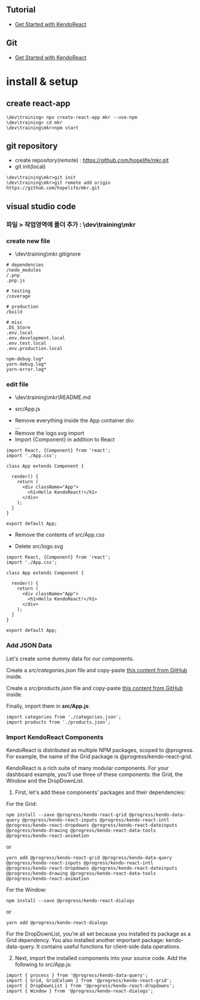 ## Tutorial
- [Get Started with KendoReact](https://www.telerik.com/kendo-react-ui/getting-started/)

## Git
- [Get Started with KendoReact](https://github.com/telerik/kendo-react-getting-started/)

# install & setup

## create react-app
```
\dev\training> npx create-react-app mkr --use-npm
\dev\training> cd mkr
\dev\training\mkr>npm start
```

## git repository
- create repository(remote) : https://github.com/hopelife/mkr.git
- git init(local)
```
\dev\training\mkr>git init
\dev\training\mkr>git remote add origin https://github.com/hopelife/mkr.git
```

## visual studio code
### 파일 > 작업영역에 폴더 추가 : \dev\training\mkr

### create new file
- \dev\training\mkr\.gitignore
```
# dependencies
/node_modules
/.pnp
.pnp.js

# testing
/coverage

# production
/build

# misc
.DS_Store
.env.local
.env.development.local
.env.test.local
.env.production.local

npm-debug.log*
yarn-debug.log*
yarn-error.log*
```

### edit file
- \dev\training\mkr\README.md

- src/App.js
* Remove everything inside the App container div: <div className="App"> ... </div>
* Remove the logo.svg import
* Import {Component} in addition to React
```
import React, {Component} from 'react';
import './App.css';

class App extends Component {

  render() {
    return (
      <div className="App">
        <h1>Hello KendoReact!</h1>
      </div>
    );
  }
}

export default App;
```

- Remove the contents of src/App.css

- Delete src/logo.svg

```
import React, {Component} from 'react';
import './App.css';

class App extends Component {

  render() {
    return (
      <div className="App">
        <h1>Hello KendoReact!</h1>
      </div>
    );
  }
}

export default App;
```

### Add JSON Data
Let's create some dummy data for our components.

Create a *src/categories.json* file and copy-paste [this content from GitHub](https://github.com/telerik/kendo-react-getting-started/blob/master/src/categories.json) inside.

Create a *src/products.json* file and copy-paste [this content from GitHub](https://github.com/telerik/kendo-react-getting-started/blob/master/src/products.json) inside.

Finally, import them in **src/App.js**:

```
import categories from './categories.json';
import products from './products.json';
```

### Import KendoReact Components
KendoReact is distributed as multiple NPM packages, scoped to @progress. For example, the name of the Grid package is @progress/kendo-react-grid.

KendoReact is a rich suite of many modular components. For your dashboard example, you’ll use three of these components: the Grid, the Window and the DropDownList.

1. First, let's add these components’ packages and their dependencies:

For the Grid:
```
npm install --save @progress/kendo-react-grid @progress/kendo-data-query @progress/kendo-react-inputs @progress/kendo-react-intl @progress/kendo-react-dropdowns @progress/kendo-react-dateinputs @progress/kendo-drawing @progress/kendo-react-data-tools @progress/kendo-react-animation
```
or

```
yarn add @progress/kendo-react-grid @progress/kendo-data-query @progress/kendo-react-inputs @progress/kendo-react-intl @progress/kendo-react-dropdowns @progress/kendo-react-dateinputs @progress/kendo-drawing @progress/kendo-react-data-tools @progress/kendo-react-animation
```

For the Window:
```
npm install --save @progress/kendo-react-dialogs
```
or

```
yarn add @progress/kendo-react-dialogs
```

For the DropDownList, you’re all set because you installed its package as a Grid dependency. You also installed another important package: kendo-data-query. It contains useful functions for client-side data operations.

2. Next, import the installed components into your source code. Add the following to src/App.js:

```
import { process } from '@progress/kendo-data-query';
import { Grid, GridColumn } from '@progress/kendo-react-grid';
import { DropDownList } from '@progress/kendo-react-dropdowns';
import { Window } from '@progress/kendo-react-dialogs';
```